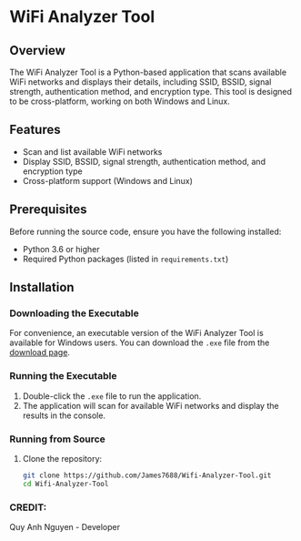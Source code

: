 # WiFi Analyzer Tool

## Overview

The WiFi Analyzer Tool is a Python-based application that scans available WiFi networks and displays their details, including SSID, BSSID, signal strength, authentication method, and encryption type. This tool is designed to be cross-platform, working on both Windows and Linux.

## Features

- Scan and list available WiFi networks
- Display SSID, BSSID, signal strength, authentication method, and encryption type
- Cross-platform support (Windows and Linux)

## Prerequisites

Before running the source code, ensure you have the following installed:

- Python 3.6 or higher
- Required Python packages (listed in `requirements.txt`)

## Installation

### Downloading the Executable

For convenience, an executable version of the WiFi Analyzer Tool is available for Windows users. You can download the `.exe` file from the [download page](https://github.com/James7688/Wifi-Analyzer-Tool/blob/main/Wifi%20Analyzer%20Tool.exe).

### Running the Executable

1. Double-click the `.exe` file to run the application.
2. The application will scan for available WiFi networks and display the results in the console.

### Running from Source

1. Clone the repository:
   ```bash
   git clone https://github.com/James7688/Wifi-Analyzer-Tool.git
   cd Wifi-Analyzer-Tool

### CREDIT:
Quy Anh Nguyen - Developer
